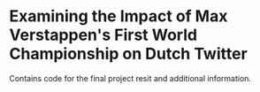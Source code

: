# Examining the Impact of Max Verstappen's First World Championship on Dutch Twitter
Contains code for the final project resit and additional information.
